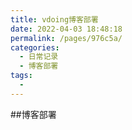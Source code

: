```yaml
---
title: vdoing博客部署
date: 2022-04-03 18:48:18
permalink: /pages/976c5a/
categories:
  - 日常记录
  - 博客部署
tags:
  - 
---
```

##博客部署